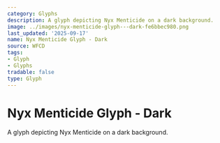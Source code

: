 ```yaml
---
category: Glyphs
description: A glyph depicting Nyx Menticide on a dark background.
image: ../images/nyx-menticide-glyph---dark-fe6bbec980.png
last_updated: '2025-09-17'
name: Nyx Menticide Glyph - Dark
source: WFCD
tags:
- Glyph
- Glyphs
tradable: false
type: Glyph
---
```


# Nyx Menticide Glyph - Dark

A glyph depicting Nyx Menticide on a dark background.

